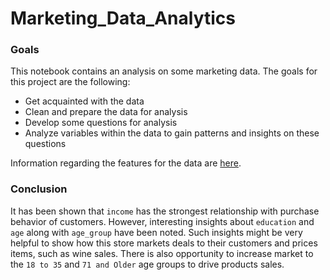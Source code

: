 # Marketing_Data_Analytics

### Goals 

This notebook contains an analysis on some marketing data. The goals for this project are the following:
* Get acquainted with the data
* Clean and prepare the data for analysis
* Develop some questions for analysis
* Analyze variables within the data to gain patterns and insights on these questions

Information regarding the features for the data are [here](https://github.com/AhmedHajAhmed/Marketing_Data_Analytics/blob/main/feature_descriptions).


### Conclusion 

It has been shown that `income` has the strongest relationship with purchase behavior of customers. However, interesting insights about `education` and `age` along with `age_group` have been noted. Such insights might be very helpful to show how this store markets deals to their customers and prices items, such as wine sales. There is also opportunity to increase market to the `18 to 35` and `71 and Older` age groups to drive products sales. 
